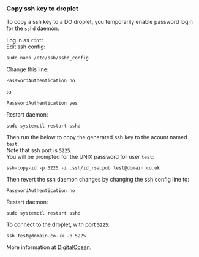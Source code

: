 ### Copy ssh key to droplet
To copy a ssh key to a DO droplet, you temporarily enable password login for the `sshd` daemon.   

Log in as `root`:  
Edit ssh config:  
```
sudo nano /etc/ssh/sshd_config
```

Change this line:   
```
PasswordAuthentication no
```
to
```
PasswordAuthentication yes
```
Restart daemon:  
```
sudo systemctl restart sshd
```

Then run the below to copy the generated ssh key to the acount named `test`.  
Note that ssh port is `5225`.  
You will be prompted for the UNIX password for user `test`:  
```
ssh-copy-id -p 5225 -i .ssh/id_rsa.pub test@domain.co.uk
```

Then revert the ssh daemon changes by changing the ssh config line to:  
```
PasswordAuthentication no
```
Restart daemon:  
```
sudo systemctl restart sshd
```

To connect to the droplet, with port `5225`:  
```
ssh test@domain.co.uk -p 5225
```

More information at [DigitalOcean](https://www.digitalocean.com/community/questions/ssh-copy-id-not-working-permission-denied-publickey).
